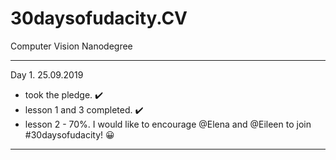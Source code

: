 # 30daysofudacity.CV
Computer Vision Nanodegree

---------------------------------
Day 1. 25.09.2019
- took the pledge. ✔️
- lesson 1 and 3 completed. ✔️
- lesson 2 - 70%.
I would like to encourage @Elena and @Eileen to join #30daysofudacity! 😀
---------------------------------

